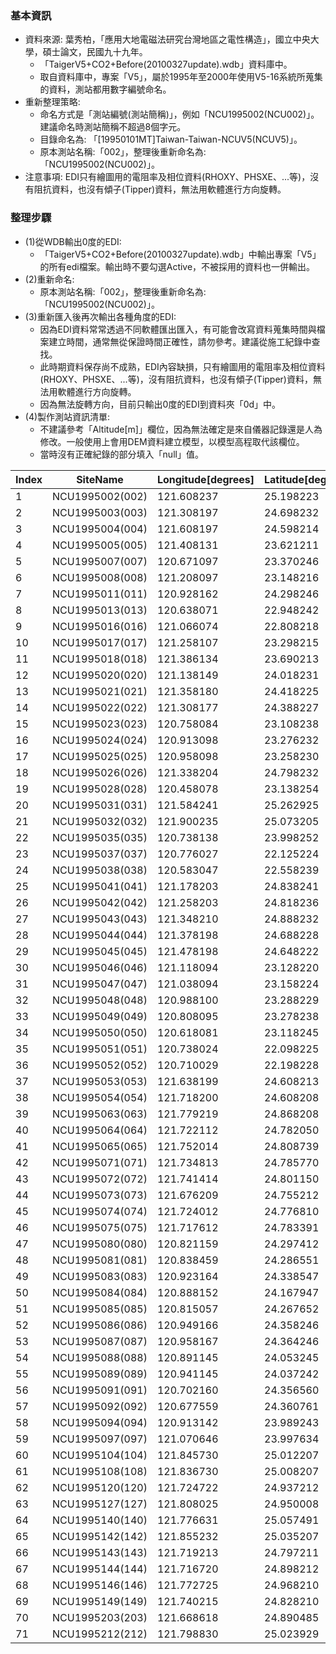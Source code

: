 ### 基本資訊
+ 資料來源: 葉秀柏，「應用大地電磁法研究台灣地區之電性構造」，國立中央大學，碩士論文，民國九十九年。
  + 「TaigerV5+CO2+Before(20100327update).wdb」資料庫中。
  + 取自資料庫中，專案「V5」，屬於1995年至2000年使用V5-16系統所蒐集的資料，測站都用數字編號命名。
+ 重新整理策略:
  + 命名方式是「測站編號(測站簡稱)」，例如「NCU1995002(NCU002)」。建議命名時測站簡稱不超過8個字元。
  + 目錄命名為: 「[19950101MT]Taiwan-Taiwan-NCUV5(NCUV5)」。
  + 原本測站名稱:「002」，整理後重新命名為:「NCU1995002(NCU002)」。
+ 注意事項: EDI只有繪圖用的電阻率及相位資料(RHOXY、PHSXE、...等)，沒有阻抗資料，也沒有傾子(Tipper)資料，無法用軟體進行方向旋轉。

### 整理步驟

+ (1)從WDB輸出0度的EDI:
  + 「TaigerV5+CO2+Before(20100327update).wdb」中輸出專案「V5」的所有edi檔案。輸出時不要勾選Active，不被採用的資料也一併輸出。
+ (2)重新命名:
  + 原本測站名稱:「002」，整理後重新命名為:「NCU1995002(NCU002)」。
+ (3)重新匯入後再次輸出各種角度的EDI:
  + 因為EDI資料常常透過不同軟體匯出匯入，有可能會改寫資料蒐集時間與檔案建立時間，通常無從保證時間正確性，請勿參考。建議從施工紀錄中查找。
  + 此時期資料保存尚不成熟，EDI內容缺損，只有繪圖用的電阻率及相位資料(RHOXY、PHSXE、...等)，沒有阻抗資料，也沒有傾子(Tipper)資料，無法用軟體進行方向旋轉。
  + 因為無法旋轉方向，目前只輸出0度的EDI到資料夾「0d」中。 
+ (4)製作測站資訊清單:
  + 不建議參考「Altitude[m]」欄位，因為無法確定是來自儀器記錄還是人為修改。一般使用上會用DEM資料建立模型，以模型高程取代該欄位。
  + 當時沒有正確紀錄的部分填入「null」值。

|Index|SiteName       |Longitude[degrees]|Latitude[degrees]|Altitude[m]|TWD97_E[m]|TWD97_N[m]|Date|Loaction|Operator|Auditor|DievceName|DievceSN|
|-----|---------------|------------------|-----------------|-----------|----------|----------|----|--------|--------|-------|----------|--------|
|1    |NCU1995002(002)|121.608237        |25.198223        |750        |311297.3  |2787871.9 |null|null    |null    |null   |null      |null    |
|2    |NCU1995003(003)|121.308197        |24.698232        |300        |281185.0  |2732388.9 |null|null    |null    |null   |null      |null    |
|3    |NCU1995004(004)|121.608197        |24.598214        |200        |311590.3  |2721412.3 |null|null    |null    |null   |null      |null    |
|4    |NCU1995005(005)|121.408131        |23.621211        |150        |291644.7  |2613133.8 |null|null    |null    |null   |null      |null    |
|5    |NCU1995007(007)|120.671097        |23.370246        |440        |216376.0  |2585320.8 |null|null    |null    |null   |null      |null    |
|6    |NCU1995008(008)|121.208097        |23.148216        |250        |271309.2  |2560710.8 |null|null    |null    |null   |null      |null    |
|7    |NCU1995011(011)|120.928162        |24.298246        |500        |242708.0  |2688055.6 |null|null    |null    |null   |null      |null    |
|8    |NCU1995013(013)|120.638071        |22.948242        |200        |212883.6  |2538597.5 |null|null    |null    |null   |null      |null    |
|9    |NCU1995016(016)|121.066074        |22.808218        |170        |256782.9  |2523048.4 |null|null    |null    |null   |null      |null    |
|10   |NCU1995017(017)|121.258107        |23.298215        |250        |276400.8  |2577329.5 |null|null    |null    |null   |null      |null    |
|11   |NCU1995018(018)|121.386134        |23.690213        |220        |289379.6  |2620769.2 |null|null    |null    |null   |null      |null    |
|12   |NCU1995020(020)|121.138149        |24.018231        |1000       |264053.5  |2657049.1 |null|null    |null    |null   |null      |null    |
|13   |NCU1995021(021)|121.358180        |24.418225        |1300       |286323.2  |2701388.6 |null|null    |null    |null   |null      |null    |
|14   |NCU1995022(022)|121.308177        |24.388227        |1700       |281259.7  |2698054.0 |null|null    |null    |null   |null      |null    |
|15   |NCU1995023(023)|120.758084        |23.108238        |400        |225220.4  |2556289.3 |null|null    |null    |null   |null      |null    |
|16   |NCU1995024(024)|120.913098        |23.276232        |2350       |241109.7  |2574874.4 |null|null    |null    |null   |null      |null    |
|17   |NCU1995025(025)|120.958098        |23.258230        |2700       |245712.7  |2572878.8 |null|null    |null    |null   |null      |null    |
|18   |NCU1995026(026)|121.338204        |24.798232        |300        |284194.0  |2743472.0 |null|null    |null    |null   |null      |null    |
|19   |NCU1995028(028)|120.458078        |23.138254        |60         |194502.5  |2559695.7 |null|null    |null    |null   |null      |null    |
|20   |NCU1995031(031)|121.584241        |25.262925        |150        |308847.8  |2795028.2 |null|null    |null    |null   |null      |null    |
|21   |NCU1995032(032)|121.900235        |25.073205        |150        |340818.2  |2774188.2 |null|null    |null    |null   |null      |null    |
|22   |NCU1995035(035)|120.738138        |23.998252        |150        |223357.3  |2654854.3 |null|null    |null    |null   |null      |null    |
|23   |NCU1995037(037)|120.776027        |22.125224        |100        |226894.7  |2447438.9 |null|null    |null    |null   |null      |null    |
|24   |NCU1995038(038)|120.583047        |22.558239        |30         |207119.1  |2495426.9 |null|null    |null    |null   |null      |null    |
|25   |NCU1995041(041)|121.178203        |24.838241        |200        |268011.3  |2747872.8 |null|null    |null    |null   |null      |null    |
|26   |NCU1995042(042)|121.258203        |24.818236        |300        |276101.3  |2745670.0 |null|null    |null    |null   |null      |null    |
|27   |NCU1995043(043)|121.348210        |24.888232        |360        |285180.2  |2753443.1 |null|null    |null    |null   |null      |null    |
|28   |NCU1995044(044)|121.378198        |24.688228        |560        |288271.2  |2731298.6 |null|null    |null    |null   |null      |null    |
|29   |NCU1995045(045)|121.478198        |24.648222        |1100       |298406.1  |2726899.1 |null|null    |null    |null   |null      |null    |
|30   |NCU1995046(046)|121.118094        |23.128220        |540        |262094.6  |2558486.3 |null|null    |null    |null   |null      |null    |
|31   |NCU1995047(047)|121.038094        |23.158224        |1160       |253900.5  |2561804.5 |null|null    |null    |null   |null      |null    |
|32   |NCU1995048(048)|120.988100        |23.288229        |2325       |248782.7  |2576200.2 |null|null    |null    |null   |null      |null    |
|33   |NCU1995049(049)|120.808095        |23.278238        |1520       |230367.9  |2575106.8 |null|null    |null    |null   |null      |null    |
|34   |NCU1995050(050)|120.618081        |23.118245        |420        |210882.6  |2557428.1 |null|null    |null    |null   |null      |null    |
|35   |NCU1995051(051)|120.738024        |22.098225        |80         |222969.2  |2444455.9 |null|null    |null    |null   |null      |null    |
|36   |NCU1995052(052)|120.710029        |22.198228        |70         |220101.7  |2455533.6 |null|null    |null    |null   |null      |null    |
|37   |NCU1995053(053)|121.638199        |24.608213        |100        |314623.4  |2722533.5 |null|null    |null    |null   |null      |null    |
|38   |NCU1995054(054)|121.718200        |24.608208        |200        |322724.6  |2722572.9 |null|null    |null    |null   |null      |null    |
|39   |NCU1995063(063)|121.779219        |24.868208        |540        |328739.6  |2751405.4 |null|null    |null    |null   |null      |null    |
|40   |NCU1995064(064)|121.722112        |24.782050        |400        |323019.3  |2741830.3 |null|null    |null    |null   |null      |null    |
|41   |NCU1995065(065)|121.752014        |24.808739        |400        |326026.8  |2744802.8 |null|null    |null    |null   |null      |null    |
|42   |NCU1995071(071)|121.734813        |24.785770        |385        |324301.4  |2742249.1 |null|null    |null    |null   |null      |null    |
|43   |NCU1995072(072)|121.741414        |24.801150        |290        |324959.7  |2743956.3 |null|null    |null    |null   |null      |null    |
|44   |NCU1995073(073)|121.676209        |24.755212        |60         |318392.2  |2738833.9 |null|null    |null    |null   |null      |null    |
|45   |NCU1995074(074)|121.724012        |24.776810        |370        |323214.5  |2741250.9 |null|null    |null    |null   |null      |null    |
|46   |NCU1995075(075)|121.717612        |24.783391        |525        |322563.5  |2741976.4 |null|null    |null    |null   |null      |null    |
|47   |NCU1995080(080)|120.821159        |24.297412        |330        |231846.5  |2687973.0 |null|null    |null    |null   |null      |null    |
|48   |NCU1995081(081)|120.838459        |24.286551        |400        |233601.1  |2686767.9 |null|null    |null    |null   |null      |null    |
|49   |NCU1995083(083)|120.923164        |24.338547        |600        |242203.2  |2692519.3 |null|null    |null    |null   |null      |null    |
|50   |NCU1995084(084)|120.888152        |24.167947        |540        |238635.3  |2673627.5 |null|null    |null    |null   |null      |null    |
|51   |NCU1995085(085)|120.815057        |24.267652        |308        |231222.7  |2684677.8 |null|null    |null    |null   |null      |null    |
|52   |NCU1995086(086)|120.949166        |24.358246        |620        |244842.5  |2694699.7 |null|null    |null    |null   |null      |null    |
|53   |NCU1995087(087)|120.958167        |24.364246        |680        |245755.9  |2695363.9 |null|null    |null    |null   |null      |null    |
|54   |NCU1995088(088)|120.891145        |24.053245        |300        |238929.5  |2660924.1 |null|null    |null    |null   |null      |null    |
|55   |NCU1995089(089)|120.941145        |24.037242        |670        |244013.8  |2659148.8 |null|null    |null    |null   |null      |null    |
|56   |NCU1995091(091)|120.702160        |24.356560        |140        |219781.2  |2694544.4 |null|null    |null    |null   |null      |null    |
|57   |NCU1995092(092)|120.677559        |24.360761        |110        |217286.4  |2695015.3 |null|null    |null    |null   |null      |null    |
|58   |NCU1995094(094)|120.913142        |23.989243        |400        |241162.2  |2653834.5 |null|null    |null    |null   |null      |null    |
|59   |NCU1995097(097)|121.070646        |23.997634        |700        |257187.8  |2654762.9 |null|null    |null    |null   |null      |null    |
|60   |NCU1995104(104)|121.845730        |25.012207        |70         |335361.6  |2767396.0 |null|null    |null    |null   |null      |null    |
|61   |NCU1995108(108)|121.836730        |25.008207        |178        |334455.8  |2766947.3 |null|null    |null    |null   |null      |null    |
|62   |NCU1995120(120)|121.724722        |24.937212        |220        |323191.9  |2759018.3 |null|null    |null    |null   |null      |null    |
|63   |NCU1995127(127)|121.808025        |24.950008        |150        |331596.8  |2760483.1 |null|null    |null    |null   |null      |null    |
|64   |NCU1995140(140)|121.776631        |25.057491        |75         |328358.2  |2772370.3 |null|null    |null    |null   |null      |null    |
|65   |NCU1995142(142)|121.855232        |25.035207        |30         |336304.5  |2769949.7 |null|null    |null    |null   |null      |null    |
|66   |NCU1995143(143)|121.719213        |24.797211        |470        |322717.3  |2743508.0 |null|null    |null    |null   |null      |null    |
|67   |NCU1995144(144)|121.716720        |24.898212        |290        |322406.4  |2754694.1 |null|null    |null    |null   |null      |null    |
|68   |NCU1995146(146)|121.772725        |24.968210        |50         |328020.5  |2762478.6 |null|null    |null    |null   |null      |null    |
|69   |NCU1995149(149)|121.740215        |24.828210        |950        |324822.3  |2746953.0 |null|null    |null    |null   |null      |null    |
|70   |NCU1995203(203)|121.668618        |24.890485        |380        |317551.0  |2753813.4 |null|null    |null    |null   |null      |null    |
|71   |NCU1995212(212)|121.798830        |25.023929        |145        |330619.9  |2768665.8 |null|null    |null    |null   |null      |null    |

